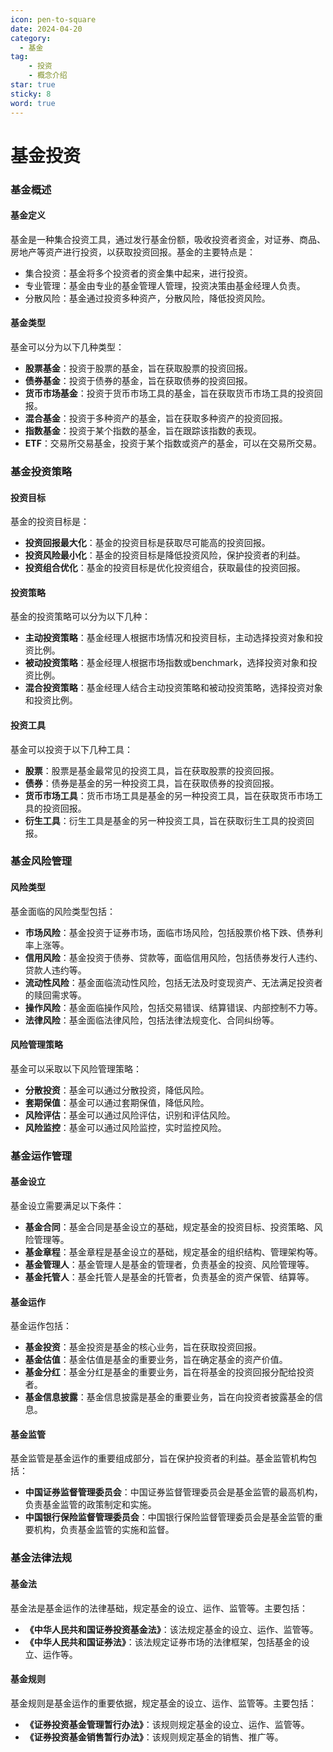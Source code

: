 ```yaml
---
icon: pen-to-square
date: 2024-04-20
category:
  - 基金
tag: 
    - 投资
    - 概念介绍
star: true
sticky: 8
word: true
---
```


# 基金投资

### 基金概述
#### 基金定义

基金是一种集合投资工具，通过发行基金份额，吸收投资者资金，对证券、商品、房地产等资产进行投资，以获取投资回报。基金的主要特点是：

* 集合投资：基金将多个投资者的资金集中起来，进行投资。
* 专业管理：基金由专业的基金管理人管理，投资决策由基金经理人负责。
* 分散风险：基金通过投资多种资产，分散风险，降低投资风险。

#### 基金类型

基金可以分为以下几种类型：

* **股票基金**：投资于股票的基金，旨在获取股票的投资回报。
* **债券基金**：投资于债券的基金，旨在获取债券的投资回报。
* **货币市场基金**：投资于货币市场工具的基金，旨在获取货币市场工具的投资回报。
* **混合基金**：投资于多种资产的基金，旨在获取多种资产的投资回报。
* **指数基金**：投资于某个指数的基金，旨在跟踪该指数的表现。
* **ETF**：交易所交易基金，投资于某个指数或资产的基金，可以在交易所交易。

### 基金投资策略
#### 投资目标

基金的投资目标是：

* **投资回报最大化**：基金的投资目标是获取尽可能高的投资回报。
* **投资风险最小化**：基金的投资目标是降低投资风险，保护投资者的利益。
* **投资组合优化**：基金的投资目标是优化投资组合，获取最佳的投资回报。

#### 投资策略

基金的投资策略可以分为以下几种：

* **主动投资策略**：基金经理人根据市场情况和投资目标，主动选择投资对象和投资比例。
* **被动投资策略**：基金经理人根据市场指数或benchmark，选择投资对象和投资比例。
* **混合投资策略**：基金经理人结合主动投资策略和被动投资策略，选择投资对象和投资比例。

#### 投资工具

基金可以投资于以下几种工具：

* **股票**：股票是基金最常见的投资工具，旨在获取股票的投资回报。
* **债券**：债券是基金的另一种投资工具，旨在获取债券的投资回报。
* **货币市场工具**：货币市场工具是基金的另一种投资工具，旨在获取货币市场工具的投资回报。
* **衍生工具**：衍生工具是基金的另一种投资工具，旨在获取衍生工具的投资回报。


### 基金风险管理
#### 风险类型

基金面临的风险类型包括：

* **市场风险**：基金投资于证券市场，面临市场风险，包括股票价格下跌、债券利率上涨等。
* **信用风险**：基金投资于债券、贷款等，面临信用风险，包括债券发行人违约、贷款人违约等。
* **流动性风险**：基金面临流动性风险，包括无法及时变现资产、无法满足投资者的赎回需求等。
* **操作风险**：基金面临操作风险，包括交易错误、结算错误、内部控制不力等。
* **法律风险**：基金面临法律风险，包括法律法规变化、合同纠纷等。

#### 风险管理策略

基金可以采取以下风险管理策略：

* **分散投资**：基金可以通过分散投资，降低风险。
* **套期保值**：基金可以通过套期保值，降低风险。
* **风险评估**：基金可以通过风险评估，识别和评估风险。
* **风险监控**：基金可以通过风险监控，实时监控风险。

### 基金运作管理
#### 基金设立

基金设立需要满足以下条件：

* **基金合同**：基金合同是基金设立的基础，规定基金的投资目标、投资策略、风险管理等。
* **基金章程**：基金章程是基金设立的基础，规定基金的组织结构、管理架构等。
* **基金管理人**：基金管理人是基金的管理者，负责基金的投资、风险管理等。
* **基金托管人**：基金托管人是基金的托管者，负责基金的资产保管、结算等。

#### 基金运作

基金运作包括：

* **基金投资**：基金投资是基金的核心业务，旨在获取投资回报。
* **基金估值**：基金估值是基金的重要业务，旨在确定基金的资产价值。
* **基金分红**：基金分红是基金的重要业务，旨在将基金的投资回报分配给投资者。
* **基金信息披露**：基金信息披露是基金的重要业务，旨在向投资者披露基金的信息。

#### 基金监管

基金监管是基金运作的重要组成部分，旨在保护投资者的利益。基金监管机构包括：

* **中国证券监督管理委员会**：中国证券监督管理委员会是基金监管的最高机构，负责基金监管的政策制定和实施。
* **中国银行保险监督管理委员会**：中国银行保险监督管理委员会是基金监管的重要机构，负责基金监管的实施和监督。

### 基金法律法规
#### 基金法

基金法是基金运作的法律基础，规定基金的设立、运作、监管等。主要包括：

* **《中华人民共和国证券投资基金法》**：该法规定基金的设立、运作、监管等。
* **《中华人民共和国证券法》**：该法规定证券市场的法律框架，包括基金的设立、运作等。

#### 基金规则

基金规则是基金运作的重要依据，规定基金的设立、运作、监管等。主要包括：

* **《证券投资基金管理暂行办法》**：该规则规定基金的设立、运作、监管等。
* **《证券投资基金销售暂行办法》**：该规则规定基金的销售、推广等。

